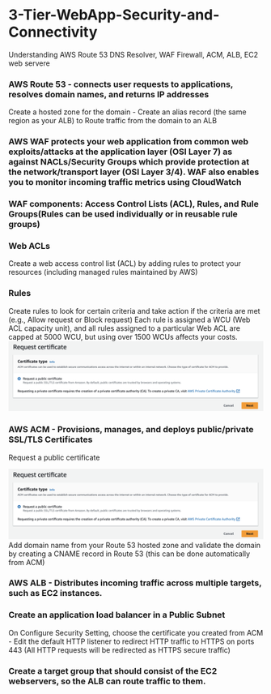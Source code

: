 # 3-Tier-WebApp-Security-and-Connectivity
Understanding AWS Route 53 DNS Resolver, WAF Firewall, ACM, ALB, EC2 web servere

### AWS Route 53 - connects user requests to applications, resolves domain names, and returns IP addresses

Create a hosted zone for the domain - Create an alias record (the same region as your ALB) to Route traffic from the domain to an ALB

### AWS WAF protects your web application from common web exploits/attacks at the application layer (OSI Layer 7) as against NACLs/Security Groups which provide protection at the network/transport layer (OSI Layer 3/4). WAF also enables you to monitor incoming traffic metrics using CloudWatch

### WAF components: Access Control Lists (ACL), Rules, and Rule Groups(Rules can be used individually or in reusable rule groups)

### Web ACLs
Create a web access control list (ACL) by adding rules to protect your resources (including managed rules maintained by AWS)

### Rules 
Create rules to look for certain criteria and take action if the criteria are met (e.g., Allow request or Block request)
Each rule is assigned a WCU (Web ACL capacity unit), and all rules assigned to a particular Web ACL are capped at 5000 WCU, but using over 1500 WCUs affects your costs.
![Request a public certificate](./assets/RequestPublicCert.png)

### AWS ACM - Provisions, manages, and deploys public/private SSL/TLS Certificates
Request a public certificate

![Request a public certificate](./assets/RequestPublicCert.png)
Add domain name from your Route 53 hosted zone and validate the domain by creating a CNAME record in Route 53 (this can be done automatically from ACM)

### AWS ALB - Distributes incoming traffic across multiple targets, such as EC2 instances.

### Create an application load balancer in a Public Subnet
On Configure Security Setting, choose the certificate you created from ACM - Edit the default HTTP listener to redirect HTTP traffic to HTTPS on ports 443 (All HTTP requests will be redirected as HTTPS secure traffic)

### Create a target group that should consist of the EC2 webservers, so the ALB can route traffic to them.
